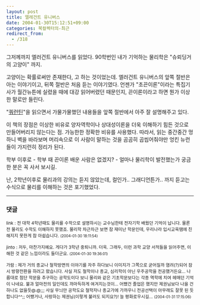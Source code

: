 ```yaml
---
layout: post
title: 엘레건트 유니버스
date: 2004-01-30T15:12:51+09:00
categories: 북컬렉터의-최근
redirect_from:
  - /318
---
```


그저께까지 엘러건트 유니버스를 읽었다. 90학번인 내가 기억하는 물리학은 "슈뢰딩거의 고양이" 까지.

고양이는 확률로써만 존재한다, 고 하는 것이었는데. 엘러건트 유니버스의 앞쪽 절반은 아는 이야기이고, 뒤쪽 절반은 처음 듣는 이야기였다. 언젠가 "초끈이론"이라는 특집기사가 월간뉴튼에 실렸을 때에 대강 읽어버렸던 때문인지, 끈이론이라고 하면 뭔가 이상한 말로만 들린다.

"<a href="http://jinto.pe.kr/232">쿼런틴</a>"을 읽으면서 가물가물했던 내용들을 앞쪽 절반에서 아주 잘 설명해주고 있다.

이 책의 장점은 이상한 비유로 양자역학이나 상대성이론을 더욱 이해하기 힘든 것으로 만들어버리지 않는다는 점. 가능한한 정확한 비유를 사용했다. 따라서, 읽는 중간중간 멍하니 벽을 바라보며 머리속으로 이 사람이 말하는 것을 곰곰히 곱씹어줘야만 엉킨 뉴런들이 가지런히 정리가 된다.

학부 이후로 - 학부 때 끈이론 배운 사람은 없겠지? - 얼마나 물리학이 발전했는가 궁금한 분은 꼭 사서 보시길.

난, 2학년이후로 물리과의 강의는 듣지 않았는데, 컬인가.. 그래디언튼가.. 까지 듣고는 수식으로 물리를 이해하는 것은 포기했었다.

* * *

### 댓글



<!--- cmt:662 --->
<!--- mail: --->
<!--- parent:0 --->

<small class=comment>link : 전 대학 4학년때도 물리를 수학으로 설명하시는 교수님한테 전자기학 배웠던 기억이 납니다. 물론 전 물리도 수학도 이해하지 못했죠. 물리학 차근차근 보면 참 재미난 학문인데, 우리나라 입시교육땜에 친해지지 못한게 참 아쉽습니다. <small>(2004-01-30 18:11:54)</small></small>


<!--- cmt:663 --->
<!--- mail: --->
<!--- parent:0 --->

<small class=comment>jinto : 저두, 마찬가지예요. 게다가 3학년 중퇴니까. 더욱.  그래두, 이런 과학 교양 서적들을 읽어주면, 이해한 것 같은 느낌이라도 들더군요. <small>(2004-01-30 19:36:01)</small></small>


<!--- cmt:664 --->
<!--- mail: --->
<!--- parent:0 --->

<small class=comment>가람 : 제가 거의 종교나 철학방면의 이야기를 자주 하다보니 이미지가 그쪽으로 굳어질까 염려(?)되어 잠시 방향전환을 하려고 왔습니다. 사실 저도 철학이나 종교, 심리학이 아닌 우주공학을 전공했거든요...  나름대로 첨단 학문을 추구하는 공학도이다 보니 물리와 같은 기초학문보다는 각종 역학에 치여 헤매던 기억이 나네요. 불과 얼마전의 일인데도 까마득하게 여겨지는것이... 어쨌건 졸업은 했지만 제권님보다 나을 건 하나도 없을듯@.@;;;  사실 무늬만 공학도요 철학자나 종교가에 가까우니 전공선택이 아무래도 잘못 된 듯합니다^^;;  어쨌거나, 사랑하는 제권님(이렇게 불러도 되지요?)! 늘 평화로우시길... <small>(2004-01-31 17:15:06)</small></small>

